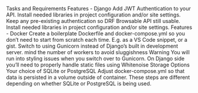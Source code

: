 Tasks and Requirements
Features - Django
Add JWT Authentication to your API.
Install needed libraries in project configuration and/or site settings.
Keep any pre-existing authentication so DRF Browsable API still usable.
Install needed libraries in project configuration and/or site settings.
Features - Docker
Create a boilerplate Dockerfile and docker-compose.yml so you don’t need to start from scratch each time.
E.g. as a VS Code snippet, or a gist.
Switch to using Gunicorn instead of Django’s built in development server.
mind the number of workers to avoid sluggishness
Warning You will run into styling issues when you switch over to Gunicorn.
On Django side you’ll need to properly handle static files using Whitenoise
Storage Options
Your choice of SQLite or PostgreSQL
Adjust docker-compose.yml so that data is persisted in a volume outside of container.
These steps are different depending on whether SQLite or PostgreSQL is being used.
